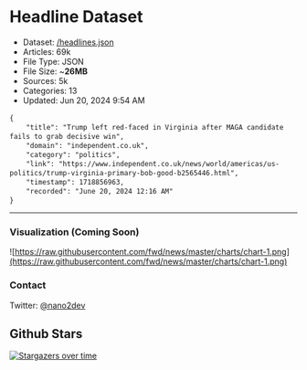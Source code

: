# Headline Dataset

- Dataset: [/headlines.json](https://raw.githubusercontent.com/fwd/news/master/headlines.json) 
- Articles: 69k
- File Type: JSON
- File Size: ~**26MB**
- Sources: 5k
- Categories: 13
- Updated: Jun 20, 2024 9:54 AM

```
{
    "title": "Trump left red-faced in Virginia after MAGA candidate fails to grab decisive win",
    "domain": "independent.co.uk",
    "category": "politics",
    "link": "https://www.independent.co.uk/news/world/americas/us-politics/trump-virginia-primary-bob-good-b2565446.html",
    "timestamp": 1718856963,
    "recorded": "June 20, 2024 12:16 AM"
}
```

---

### Visualization (Coming Soon)

![https://raw.githubusercontent.com/fwd/news/master/charts/chart-1.png](https://raw.githubusercontent.com/fwd/news/master/charts/chart-1.png)

### Contact 

Twitter: [@nano2dev](https://twitter.com/nano2dev)

## Github Stars

[![Stargazers over time](https://starchart.cc/fwd/news.svg)](https://starchart.cc/fwd/news)
